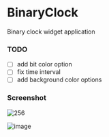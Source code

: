 # BinaryClock
Binary clock widget application 

### TODO
 - [ ] add bit color option
 - [ ] fix time interval
 - [ ] add background color options

### Screenshot
![256](https://github.com/chanwoo040531/BinaryClock/assets/114650607/25fd83c4-4536-43a8-8a53-9e034a2792c6)

![image](https://github.com/chanwoo040531/BinaryClock/assets/114650607/5076e270-5cd0-4193-9b50-b756463596d0)